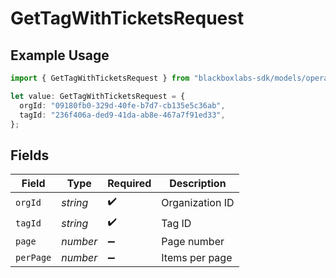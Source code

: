 # GetTagWithTicketsRequest

## Example Usage

```typescript
import { GetTagWithTicketsRequest } from "blackboxlabs-sdk/models/operations";

let value: GetTagWithTicketsRequest = {
  orgId: "09180fb0-329d-40fe-b7d7-cb135e5c36ab",
  tagId: "236f406a-ded9-41da-ab8e-467a7f91ed33",
};
```

## Fields

| Field              | Type               | Required           | Description        |
| ------------------ | ------------------ | ------------------ | ------------------ |
| `orgId`            | *string*           | :heavy_check_mark: | Organization ID    |
| `tagId`            | *string*           | :heavy_check_mark: | Tag ID             |
| `page`             | *number*           | :heavy_minus_sign: | Page number        |
| `perPage`          | *number*           | :heavy_minus_sign: | Items per page     |